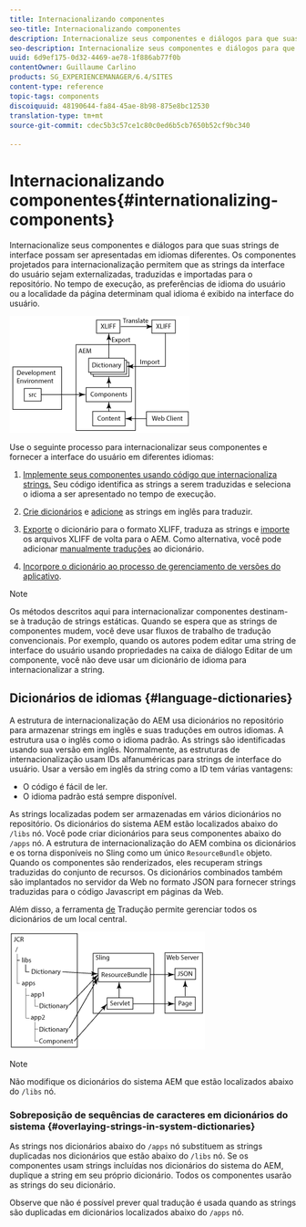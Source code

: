 ```yaml
---
title: Internacionalizando componentes
seo-title: Internacionalizando componentes
description: Internacionalize seus componentes e diálogos para que suas strings de interface de usuário possam ser apresentadas em idiomas diferentes
seo-description: Internacionalize seus componentes e diálogos para que suas strings de interface de usuário possam ser apresentadas em idiomas diferentes
uuid: 6d9ef175-0d32-4469-ae78-1f886ab77f0b
contentOwner: Guillaume Carlino
products: SG_EXPERIENCEMANAGER/6.4/SITES
content-type: reference
topic-tags: components
discoiquuid: 48190644-fa84-45ae-8b98-875e8bc12530
translation-type: tm+mt
source-git-commit: cdec5b3c57ce1c80c0ed6b5cb7650b52cf9bc340

---
```



# Internacionalizando componentes{#internationalizing-components}

Internacionalize seus componentes e diálogos para que suas strings de interface possam ser apresentadas em idiomas diferentes. Os componentes projetados para internacionalização permitem que as strings da interface do usuário sejam externalizadas, traduzidas e importadas para o repositório. No tempo de execução, as preferências de idioma do usuário ou a localidade da página determinam qual idioma é exibido na interface do usuário.

![chlimage_1-9](assets/chlimage_1-9.png)

Use o seguinte processo para internacionalizar seus componentes e fornecer a interface do usuário em diferentes idiomas:

1. [Implemente seus componentes usando código que internacionaliza strings.](/help/sites-developing/i18n-dev.md) Seu código identifica as strings a serem traduzidas e seleciona o idioma a ser apresentado no tempo de execução.
1. [Crie dicionários](/help/sites-developing/i18n-translator.md#creating-a-dictionary) e [adicione](/help/sites-developing/i18n-translator.md#adding-changing-and-removing-strings) as strings em inglês para traduzir.

1. [Exporte](/help/sites-developing/i18n-translator.md#exporting-a-dictionary) o dicionário para o formato XLIFF, traduza as strings e [importe](/help/sites-developing/i18n-translator.md#importing-a-dictionary) os arquivos XLIFF de volta para o AEM. Como alternativa, você pode adicionar [manualmente traduções](/help/sites-developing/i18n-translator.md#editing-translated-strings) ao dicionário.

1. [Incorpore o dicionário ao processo de gerenciamento de versões do aplicativo](/help/sites-developing/i18n-translator.md#publishing-dictionaries).

>[!NOTE]
>
>Os métodos descritos aqui para internacionalizar componentes destinam-se à tradução de strings estáticas. Quando se espera que as strings de componentes mudem, você deve usar fluxos de trabalho de tradução convencionais. Por exemplo, quando os autores podem editar uma string de interface do usuário usando propriedades na caixa de diálogo Editar de um componente, você não deve usar um dicionário de idioma para internacionalizar a string.

## Dicionários de idiomas {#language-dictionaries}

A estrutura de internacionalização do AEM usa dicionários no repositório para armazenar strings em inglês e suas traduções em outros idiomas. A estrutura usa o inglês como o idioma padrão. As strings são identificadas usando sua versão em inglês. Normalmente, as estruturas de internacionalização usam IDs alfanuméricas para strings de interface do usuário. Usar a versão em inglês da string como a ID tem várias vantagens:

* O código é fácil de ler.
* O idioma padrão está sempre disponível.

As strings localizadas podem ser armazenadas em vários dicionários no repositório. Os dicionários do sistema AEM estão localizados abaixo do `/libs` nó. Você pode criar dicionários para seus componentes abaixo do `/apps` nó. A estrutura de internacionalização do AEM combina os dicionários e os torna disponíveis no Sling como um único `ResourceBundle` objeto. Quando os componentes são renderizados, eles recuperam strings traduzidas do conjunto de recursos. Os dicionários combinados também são implantados no servidor da Web no formato JSON para fornecer strings traduzidas para o código Javascript em páginas da Web.

Além disso, a ferramenta [de](/help/sites-developing/i18n-translator.md) Tradução permite gerenciar todos os dicionários de um local central.

![chlimage_1-10](assets/chlimage_1-10.png)

>[!NOTE]
>
>Não modifique os dicionários do sistema AEM que estão localizados abaixo do `/libs` nó.

### Sobreposição de sequências de caracteres em dicionários do sistema {#overlaying-strings-in-system-dictionaries}

As strings nos dicionários abaixo do `/apps` nó substituem as strings duplicadas nos dicionários que estão abaixo do `/libs` nó. Se os componentes usam strings incluídas nos dicionários do sistema do AEM, duplique a string em seu próprio dicionário. Todos os componentes usarão as strings do seu dicionário.

Observe que não é possível prever qual tradução é usada quando as strings são duplicadas em dicionários localizados abaixo do `/apps` nó.
